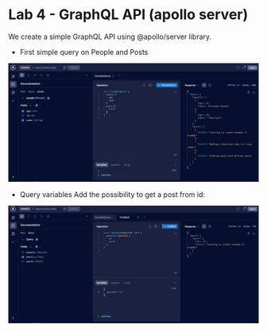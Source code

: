 # Lab 4 - GraphQL API (apollo server)

We create a simple GraphQL API using @apollo/server library.

- First simple query on People and Posts

![first simple query - People and Posts](image.png)

- Query variables
Add the possibility to get a post from id:

![query var](image-1.png)
